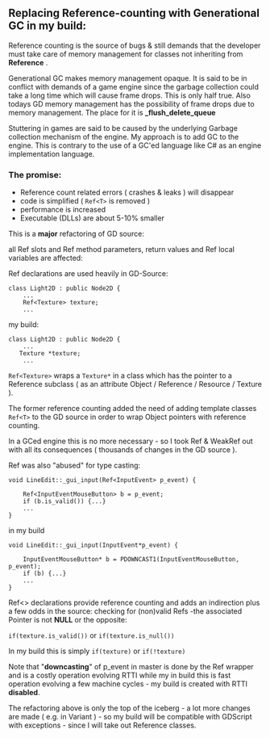 ## Replacing Reference-counting with Generational GC in my build:
Reference counting is the source of bugs & still demands that the developer must take care of memory management for classes not inheriting from **Reference** 
.

Generational GC makes memory management opaque. It is said to be in conflict with demands of a game engine since the garbage collection could take a long time which will cause frame drops. This is only half true.
Also todays GD memory management has the possibility of frame drops due to memory management. The place for it is **_flush_delete_queue**

Stuttering in games are said to be caused by the underlying Garbage collection mechanism of the engine. My approach is to add GC to the engine. This is contrary to the use of a GC'ed language like C# as an engine implementation language.

### The promise: 

- Reference count related errors ( crashes & leaks ) will disappear
- code is simplified ( ```Ref<T>``` is removed )
- performance is increased
- Executable (DLLs) are about 5-10% smaller

This is a **major** refactoring of GD source:

all Ref<T> slots and Ref<T> method parameters, return values and Ref<T> local variables are affected:

Ref<T> declarations are used heavily in GD-Source:

```
class Light2D : public Node2D {
    ...
    Ref<Texture> texture;
    ...
```
my build:
```
class Light2D : public Node2D {
    ...
   Texture *texture;
    ...
```

```Ref<Texture>``` wraps a ```Texture*``` in a class which has the pointer to a Reference subclass ( as an attribute Object / Reference / Resource / Texture ).

The former reference counting added the need of adding template classes ```Ref<T>``` to the GD source in order to wrap Object pointers with reference counting.

In a GCed engine this is no more necessary - so I took Ref<T> & WeakRef<T> out with all its consequences ( thousands of changes in the GD source ).

Ref<T> was also "abused" for type casting:

```
void LineEdit::_gui_input(Ref<InputEvent> p_event) {

	Ref<InputEventMouseButton> b = p_event;
	if (b.is_valid()) {...}
    ...
}
```
in my build

```
void LineEdit::_gui_input(InputEvent*p_event) {

	InputEventMouseButton* b = PDOWNCAST1(InputEventMouseButton, p_event);
	if (b) {...}
    ...
}
```
Ref<> declarations provide reference counting and adds an indirection plus a few odds in the source: checking for (non)valid Refs -the associated Pointer is not **NULL** or the opposite:

```if(texture.is_valid())```
or 
```if(texture.is_null())```

In my build this is simply 
```if(texture)```
or 
```if(!texture)```

Note that "**downcasting**" of p_event in master is done by the Ref wrapper and is a costly operation evolving RTTI while my in build this is fast operation evolving a few machine cycles - my build is created with RTTI **disabled**.

The refactoring above is only the top of the iceberg - a lot more changes are made ( e.g. in Variant ) - so my build will be compatible with GDScript with exceptions - since I will take out Reference classes.
